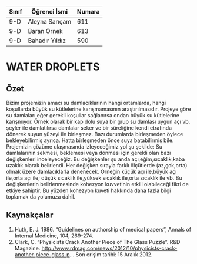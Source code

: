 Sınıf | Öğrenci İsmi  | Numara
-------|----------------|--------
9-D   | Aleyna Sarıçam  | 611
9-D   | Baran Örnek     | 613
9-D   | Bahadır Yıldız  | 590

# WATER DROPLETS

## Özet
 Bizim projemizin amacı su damlacıklarının hangi ortamlarda, hangi koşullarda büyük su kütlelerine karışmamasının araştırılmasıdır. Projeye göre su damlaları eğer gerekli koşullar sağlanırsa ondan büyük su kütlelerine karışmıyor. Örnek olarak bir kap dolu suya bir grup su damlası uygun açı vb. şeyler ile damlatılırsa damlalar seker ve bir süreliğine kendi etrafında dönerek suyun yüzeyi ile birleşmez. Bazı durumlarda birleşmeden öylece bekleyebilirmiş ayrıca. Hatta birleşmeden önce suya batabilirmiş bile. 
  Projemizin çözüme ulaşmasında izleyeceğimiz yol şu şekilde: Su damlalarının sekmesi, beklemesi veya dönmesi için gerekli olan bazı değişkenleri inceleyeceğiz. Bu değişkenler şu anda açı,eğim,sıcaklık,kaba uzaklık olarak belirlendi. Her değişken sırayla farklı ölçütlerde (az,çok,orta) olmak üzere damlacıklarla denenecek. Örneğin küçük açı ile,büyük açı ile,orta açı ile; düşük sıcaklık ile,yüksek sıcaklık ile,orta sıcaklık ile vb. Bu değişkenlerin belirlenmesinde kohezyon kuvvetinin etkili olabileceği fikri de etkiye sahiptir. Bu yüzden kohezyon kuveti hakkında daha fazla bilgi toplamak da yolumuza dahil.

## Kaynakçalar
 1. Huth, E. J. 1986. “Guidelines on authorship of medical papers”, Annals of Internal Medicine, 104, 269-274.
 2. Clark, C. “Physicists Crack Another Piece of The Glass Puzzle”. R&D Magazine.
http://www.rdmag.com/news/2012/10/physicists-crack-another-piece-glass-p...
Son erişim tarihi: 15 Aralık 2012.

